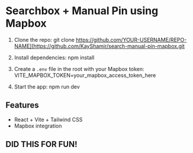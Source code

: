    # Searchbox + Manual Pin using Mapbox

   1. Clone the repo:
      git clone https://github.com/YOUR-USERNAME/REPO-NAME](https://github.com/KayShamir/search-manual-pin-mapbox.git

   2. Install dependencies:
      npm install

   3. Create a `.env` file in the root with your Mapbox token:
      VITE_MAPBOX_TOKEN=your_mapbox_access_token_here

   4. Start the app:
      npm run dev

   ## Features
   - React + Vite + Tailwind CSS
   - Mapbox integration

## DID THIS FOR FUN!
